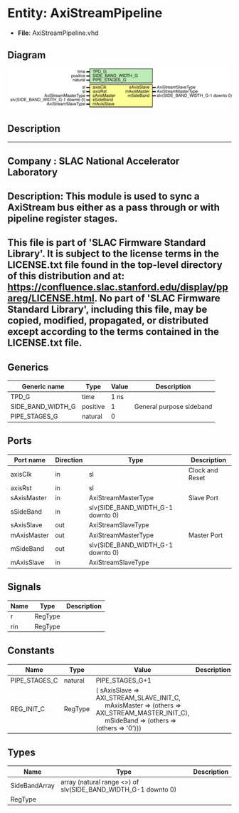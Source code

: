 # Entity: AxiStreamPipeline

- **File**: AxiStreamPipeline.vhd
## Diagram

![Diagram](AxiStreamPipeline.svg "Diagram")
## Description

-----------------------------------------------------------------------------
 Company    : SLAC National Accelerator Laboratory
-----------------------------------------------------------------------------
 Description:   This module is used to sync a AxiStream bus
                either as a pass through or with pipeline register stages.
-----------------------------------------------------------------------------
 This file is part of 'SLAC Firmware Standard Library'.
 It is subject to the license terms in the LICENSE.txt file found in the
 top-level directory of this distribution and at:
    https://confluence.slac.stanford.edu/display/ppareg/LICENSE.html.
 No part of 'SLAC Firmware Standard Library', including this file,
 may be copied, modified, propagated, or distributed except according to
 the terms contained in the LICENSE.txt file.
-----------------------------------------------------------------------------
## Generics

| Generic name      | Type     | Value | Description               |
| ----------------- | -------- | ----- | ------------------------- |
| TPD_G             | time     | 1 ns  |                           |
| SIDE_BAND_WIDTH_G | positive | 1     |  General purpose sideband |
| PIPE_STAGES_G     | natural  | 0     |                           |
## Ports

| Port name   | Direction | Type                              | Description     |
| ----------- | --------- | --------------------------------- | --------------- |
| axisClk     | in        | sl                                | Clock and Reset |
| axisRst     | in        | sl                                |                 |
| sAxisMaster | in        | AxiStreamMasterType               | Slave Port      |
| sSideBand   | in        | slv(SIDE_BAND_WIDTH_G-1 downto 0) |                 |
| sAxisSlave  | out       | AxiStreamSlaveType                |                 |
| mAxisMaster | out       | AxiStreamMasterType               | Master Port     |
| mSideBand   | out       | slv(SIDE_BAND_WIDTH_G-1 downto 0) |                 |
| mAxisSlave  | in        | AxiStreamSlaveType                |                 |
## Signals

| Name | Type    | Description |
| ---- | ------- | ----------- |
| r    | RegType |             |
| rin  | RegType |             |
## Constants

| Name          | Type    | Value                                                                                                                                                                                                                                 | Description |
| ------------- | ------- | ------------------------------------------------------------------------------------------------------------------------------------------------------------------------------------------------------------------------------------- | ----------- |
| PIPE_STAGES_C | natural |  PIPE_STAGES_G+1                                                                                                                                                                                                                      |             |
| REG_INIT_C    | RegType |  (       sAxisSlave  => AXI_STREAM_SLAVE_INIT_C,<br><span style="padding-left:20px">       mAxisMaster => (others => AXI_STREAM_MASTER_INIT_C),<br><span style="padding-left:20px">       mSideBand   => (others => (others => '0'))) |             |
## Types

| Name          | Type                                                           | Description |
| ------------- | -------------------------------------------------------------- | ----------- |
| SideBandArray | array (natural range <>) of slv(SIDE_BAND_WIDTH_G-1 downto 0)  |             |
| RegType       |                                                                |             |
